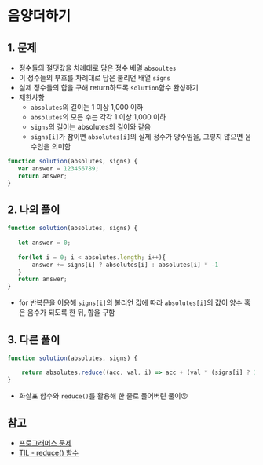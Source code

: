 # 음양더하기
## 1. 문제
- 정수들의 절댓값을 차례대로 담은 정수 배열 ```absoultes```
- 이 정수들의 부호를 차례대로 담은 불리언 배열 ```signs```
- 실제 정수들의 합을 구해 return하도록 ```solution```함수 완성하기
- 제한사항
    - ```absolutes```의 길이는 1 이상 1,000 이하
    - ```absolutes```의 모든 수는 각각 1 이상 1,000 이하
    - ```signs```의 길이는 absolutes의 길이와 같음
    - ```signs[i]```가 참이면 ```absolutes[i]```의 실제 정수가 양수임을, 그렇지 않으면 음수임을 의미함
 ```javascript
 function solution(absolutes, signs) {
    var answer = 123456789;
    return answer;
}
 ```
 
 ## 2. 나의 풀이
 ```javascript
 function solution(absolutes, signs) {
    
    let answer = 0;
    
    for(let i = 0; i < absolutes.length; i++){
        answer += signs[i] ? absolutes[i] : absolutes[i] * -1
    }
    return answer;
}
 ```
 - for 반복문을 이용해 ```signs[i]```의 불리언 값에 따라 ```absolutes[i]```의 값이 양수 혹은 음수가 되도록 한 뒤, 합을 구함

## 3. 다른 풀이
```javascript
function solution(absolutes, signs) {

    return absolutes.reduce((acc, val, i) => acc + (val * (signs[i] ? 1 : -1)), 0);
}
```
- 화살표 함수와 ```reduce()```를 활용해 한 줄로 풀어버린 풀이😮
## 참고
- [프로그래머스 문제](https://programmers.co.kr/learn/courses/30/lessons/76501)
- [TIL - reduce() 함수](https://github.com/yyeonggg/TIL/blob/master/Javascript/reduce()%ED%95%A8%EC%88%98.md)
